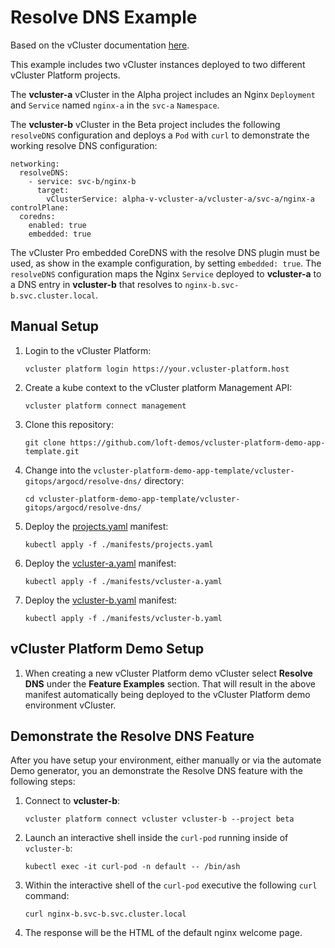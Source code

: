 # Resolve DNS Example

Based on the vCluster documentation [here](https://www.vcluster.com/docs/vcluster/configure/vcluster-yaml/networking/resolve-dns).

This example includes two vCluster instances deployed to two different vCluster Platform projects. 

The **vcluster-a** vCluster in the Alpha project includes an Nginx `Deployment` and `Service` named `nginx-a` in the `svc-a` `Namespace`.

The **vcluster-b** vCluster in the Beta project includes the following `resolveDNS` configuration and deploys a `Pod` with `curl` to demonstrate the working resolve DNS configuration:
```
networking:
  resolveDNS:
    - service: svc-b/nginx-b
      target:
        vClusterService: alpha-v-vcluster-a/vcluster-a/svc-a/nginx-a
controlPlane:
  coredns:
    enabled: true
    embedded: true
```
The vCluster Pro embedded CoreDNS with the resolve DNS plugin must be used, as show in the example configuration, by setting `embedded: true`. The `resolveDNS` configuration maps the Nginx `Service` deployed to **vcluster-a** to a DNS entry in **vcluster-b** that resolves to `nginx-b.svc-b.svc.cluster.local`.

## Manual Setup
1. Login to the vCluster Platform:
    ```
    vcluster platform login https://your.vcluster-platform.host
    ```
2. Create a kube context to the vCluster platform Management API:
    ```
    vcluster platform connect management
    ```
3. Clone this repository:
    ```
    git clone https://github.com/loft-demos/vcluster-platform-demo-app-template.git
    ```
4. Change into the `vcluster-platform-demo-app-template/vcluster-gitops/argocd/resolve-dns/` directory:
    ```
    cd vcluster-platform-demo-app-template/vcluster-gitops/argocd/resolve-dns/
    ```
5. Deploy the [projects.yaml](./manifests/projects.yaml) manifest:
    ```
    kubectl apply -f ./manifests/projects.yaml
    ```
6. Deploy the [vcluster-a.yaml](./manifests/vcluster-a.yaml) manifest:
    ```
    kubectl apply -f ./manifests/vcluster-a.yaml
    ```
7. Deploy the [vcluster-b.yaml](./manifests/vcluster-b.yaml) manifest:
    ```
    kubectl apply -f ./manifests/vcluster-b.yaml
    ```

## vCluster Platform Demo Setup
1. When creating a new vCluster Platform demo vCluster select **Resolve DNS** under the **Feature Examples** section. That will result in the above manifest automatically being deployed to the vCluster Platform demo environment vCluster.

## Demonstrate the Resolve DNS Feature
After you have setup your environment, either manually or via the automate Demo generator, you an demonstrate the Resolve DNS feature with the following steps:
1. Connect to **vcluster-b**:
    ```
    vcluster platform connect vcluster vcluster-b --project beta
    ```
2. Launch an interactive shell inside the `curl-pod` running inside of `vcluster-b`:
    ```
    kubectl exec -it curl-pod -n default -- /bin/ash
    ```
3. Within the interactive shell of the `curl-pod` executive the following `curl` command:
    ```
    curl nginx-b.svc-b.svc.cluster.local
    ```
4. The response will be the HTML of the default nginx welcome page.


